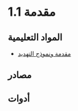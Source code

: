 # 1.1 مقدمة

## المواد التعليمية

- [مقدمة ونموذج التهديد](../files/1-1-intro.pdf)

## مصادر

## أدوات
